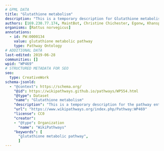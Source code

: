 ```yaml
---
# GPML DATA
title: "Glutathione metabolism"
description: "This is a temporary description for Glutathione metabolism"
authors: [169.230.77.174, MaintBot, Christine Chichester, Egonw, Khanspers]
organisms: [Rattus norvegicus]
annotations:
  - id: PW:0000134
    value: glutathione metabolic pathway
    type: Pathway Ontology
# ADDITIONAL DATA
last-edited: 2019-06-28
communities: []
wpid: "WP469"
# STRUCTURED METADATA FOR SEO
seo:
  type: CreativeWork
schema-jsonld:
  - "@context": https://schema.org/
    "@id": https://wikipathways.github.io/pathways/WP554.html
    "@type": Dataset
    "name": "Glutathione metabolism"
    "description": "This is a temporary description for the pathway entitled: Glutathione metabolism"
    "url": "https://www.wikipathways.org/index.php/Pathway:WP469"
    "license": CC0
    "creator":
    - "@type": Organization
      "name": "WikiPathways"
    "keywords": [
      "glutathione metabolic pathway",
      ]
---
```

